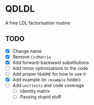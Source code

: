 # QDLDL
A free LDL factorisation routine


## TODO

- [x] Change name
- [x] Remove `CscMatrix`
- [x] Add forward-backward substitutions
- [ ] Add minor optimizations to the code
- [ ] Add proper `README` for how to use it
- [x] Add example (in `/example` folder)
- [ ] Add `unittests` and code coverage
  - [ ] Identity matrix
  - [ ] Passing stupid stuff
